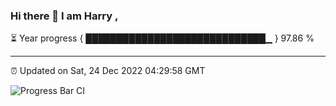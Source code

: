 ### Hi there 👋 I am Harry , 

⏳ Year progress { █████████████████████████████▁ } 97.86 %

---

⏰ Updated on Sat, 24 Dec 2022 04:29:58 GMT

![Progress Bar CI](https://github.com/duykhang68/duykhang68/workflows/Progress%20Bar%20CI/badge.svg)
